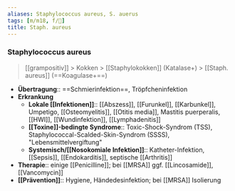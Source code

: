 ```yaml
---
aliases: Staphylococcus aureus, S. auerus
tags: [m/m18, f/🦠]
title: Staph. aureus
---
```

### Staphylococcus aureus
> [[grampositiv]] > Kokken > [[Staphylokokken]] (Katalase+) > [[Staph. aureus]] (==Koagulase+==)
- **Übertragung**:: ==Schmierinfektion==, Tröpfcheninfektion
- **Erkrankung**
	- **Lokale [[Infektionen]]**:: [[Abszess]], [[Furunkel]], [[Karbunkel]], Umpetigo, [[Osteomyelitis]], [[Otitis media]], Mastitis puerperalis, [[HWI]], [[Wundinfektion]], [[Lymphadenitis]]
	- **[[Toxine]]-bedingte  Syndrome**:: Toxic-Shock-Syndrom (TSS), Staphylococcal-Scalded-Skin-Syndrom (SSSS), "Lebensmittelvergiftung"
	- **Systemisch/[[Nosokomiale Infektion]]**:: Katheter-Infektion, [[Sepsis]], [[Endokarditis]], septische [[Arthritis]]
- **Therapie**:: einige [[Penicilline]]; bei [[MRSA]] ggf. [[Lincosamide]], [[Vancomycin]]
- **[[Prävention]]**:: Hygiene, Händedesinfektion; bei [[MRSA]] Isolierung